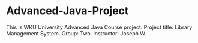 # Advanced-Java-Project
This is WKU University Advanced Java Course project. Project title: Library Management System. Group: Two. Instructor:  Joseph W.
